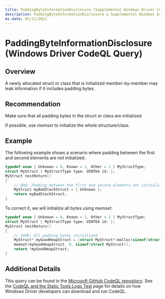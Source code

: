 ```yaml
---
title: PaddingByteInformationDisclosure (Supplemental Windows Driver CodeQL Query)
description: PaddingByteInformationDisclosure a Supplemental Windows Driver CodeQL Query
ms.date: 01/11/2021
---
```


# PaddingByteInformationDisclosure (Windows Driver CodeQL Query)

## Overview

A newly allocated struct or class that is initialized member-by-member may leak information if it includes padding bytes.

## Recommendation

Make sure that all padding bytes in the struct or class are initialized.

If possible, use *memset* to initialize the whole structure/class.

## Example

The following example shows a scenario where padding between the first and second elements are not initialized:

```cpp
typedef enum { Unknown = 0, Known = 1, Other = 2 } MyStructType;
struct MyStruct { MyStructType type; UINT64 id; };
MyStruct testReturn() 
{
	// BAD: Padding between the first and second elements not initialized.
	MyStruct myBadStackStruct = { Unknown };
	return myBadStackStruct;
}
```

To correct it, we will initialize all bytes using *memset*:

```cpp
typedef enum { Unknown = 0, Known = 1, Other = 2 } MyStructType;
struct MyStruct { MyStructType type; UINT64 id; };
MyStruct testReturn()
{
	// GOOD: All padding bytes initialized
	MyStruct* myGoodHeapStruct = (struct MyStruct*)malloc(sizeof(struct MyStruct));
	memset(myGoodHeapStruct, 0, sizeof(struct MyStruct));
	return *myGoodHeapStruct;
}
```

## Additional Details

This query can be found in the [Microsoft GitHub CodeQL repository](https://github.com/microsoft/Windows-Driver-Developer-Supplemental-Tools).  See the [CodeQL and the Static Tools Logo Test](./static-tools-and-codeql.md) page for details on how Windows Driver developers can download and run CodeQL.
